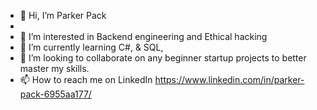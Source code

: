 - 👋 Hi, I’m Parker Pack
- 
- 👀 I’m interested in Backend engineering and Ethical hacking
- 🌱 I’m currently learning C#, & SQL, 
- 💞️ I’m looking to collaborate on any beginner startup projects to better master my skills.
- 📫 How to reach me on LinkedIn https://www.linkedin.com/in/parker-pack-6955aa177/
<!---
Particus17/Particus17 is a ✨ special ✨ repository because its `README.md` (this file) appears on your GitHub profile.
You can click the Preview link to take a look at your changes.
--->
